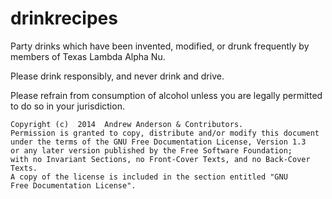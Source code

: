 drinkrecipes
=========

Party drinks which have been invented, modified, or drunk frequently by members
of Texas Lambda Alpha Nu.

Please drink responsibly, and never drink and drive.

Please refrain from consumption of alcohol unless you are legally permitted to
do so in your jurisdiction.

    Copyright (c)  2014  Andrew Anderson & Contributors.
    Permission is granted to copy, distribute and/or modify this document
    under the terms of the GNU Free Documentation License, Version 1.3
    or any later version published by the Free Software Foundation;
    with no Invariant Sections, no Front-Cover Texts, and no Back-Cover Texts.
    A copy of the license is included in the section entitled "GNU
    Free Documentation License".
